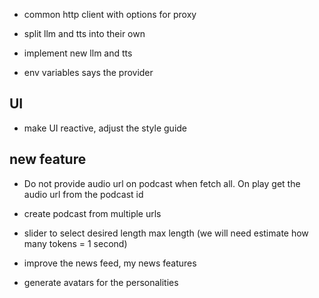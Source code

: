 - common http client with options for proxy 

- split llm and tts into their own 

- implement new llm and tts 

- env variables says the provider


## UI 

- make UI reactive, adjust the style guide


## new feature

- Do not provide audio url on podcast when fetch all.  On play get the audio url from the podcast id 

- create podcast from multiple urls 

- slider to select desired length max length (we will need estimate how many tokens = 1 second)

- improve the news feed, my news features 

- generate avatars for the personalities
